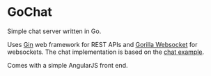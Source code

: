 # GoChat

Simple chat server written in Go.

Uses [Gin] web framework for REST APIs and [Gorilla Websocket] for websockets. The chat implementation is based on the
[chat example].

Comes with a simple AngularJS front end.

[Gin]: https://github.com/gin-gonic/gin
[Gorilla Websocket]: https://github.com/gorilla/websocket
[chat example]: https://github.com/gorilla/websocket/tree/master/examples/chat